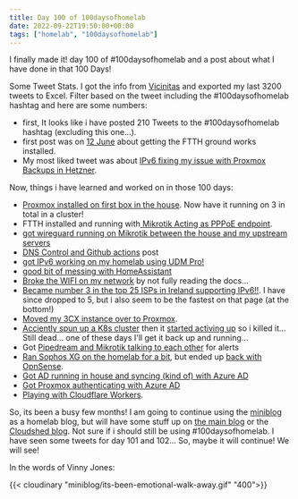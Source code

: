 ```yaml
---
title: Day 100 of 100daysofhomelab
date: 2022-09-22T19:50:00+00:00
tags: ["homelab", "100daysofhomelab"]
---
```

I finally made it! day 100 of #100daysofhomelab and a post about what I have done in that 100 Days! 

Some Tweet Stats. I got the info from [Vicinitas](https://www.vicinitas.io/free-tools/download-user-tweets) and exported my last 3200 tweets to Excel. Filter based on the tweet including the #100daysofhomelab hashtag and here are some numbers:

* first, It looks like i have posted 210 Tweets to the #100daysofhomelab hashtag (excluding this one...).
* first post was on [12 June](https://twitter.com/tiernano/status/1536103404996640768) about getting the FTTH ground works installed. 
* My most liked tweet was about [IPv6 fixing my issue with Proxmox Backups in Hetzner](https://twitter.com/tiernano/status/1545708744914485248).

Now, things i have learned and worked on in those 100 days:
* [Proxmox installed on first box in the house](https://twitter.com/tiernano/status/1536837253837766659). Now have it running on 3 in total in a cluster!
* FTTH installed and running with[ Mikrotik Acting as PPPoE endpoint](https://twitter.com/tiernano/status/1537137806790754309).
* [got wireguard running on Mikrotik between the house and my upstream servers](https://twitter.com/tiernano/status/1537517059772493824)
* [DNS Control and Github actions](https://twitter.com/tiernano/status/1538233191424737280) post
* [got IPv6 working on my homelab using UDM Pro!](https://twitter.com/tiernano/status/1544045862304813058)
* [good bit of messing with HomeAssistant](https://twitter.com/tiernano/status/1545782817220616198)
* [Broke the WIFI on my network](https://twitter.com/tiernano/status/1554751070412460033) by not fully reading the docs...
* [Became number 3 in the top 25 ISPs in Ireland supporting IPv6!!](https://twitter.com/tiernano/status/1559999296283590658). I have since dropped to 5, but i also seem to be the fastest on that page (at the bottom!)
* [Moved my 3CX instance over to Proxmox](https://twitter.com/tiernano/status/1561797628416991234). 
* [Acciently spun up a K8s cluster](https://twitter.com/tiernano/status/1562547616168062977) then it [started activing up](https://twitter.com/tiernano/status/1563286369882910722) so i killed it... Still dead... one of these days I'll get it back up and running...
* Got [Pipedream and Mikrotik talking to each other](https://twitter.com/tiernano/status/1564333733209161728) for alerts
* [Ran Sophos XG on the homelab for a bit](https://twitter.com/tiernano/status/1568731691409354752), but ended up [back with OpnSense](https://twitter.com/tiernano/status/1569399628872794115).
* [Got AD running in house and syncing (kind of) with Azure AD](https://twitter.com/tiernano/status/1570501544302485504)
* [Got Proxmox authenticating with Azure AD](https://twitter.com/tiernano/status/1571275303934169089)
* [Playing with Cloudflare Workers](https://twitter.com/tiernano/status/1572325415196278784).

So, its been a busy few months! I am going to continue using the [miniblog](https://miniblog.tiernanotoole.ie) as a homelab blog, but will have some stuff up on [the main blog](https://tiernanotoole.ie) or the [Cloudshed blog](https://cloudshed.net). Not sure if i should still be using #100daysofhomelab. I have seen some tweets for day 101 and 102... So, maybe it will continue! We will see! 

In the words of Vinny Jones:

{{< cloudinary "miniblog/its-been-emotional-walk-away.gif" "400">}}